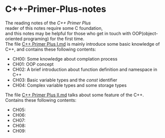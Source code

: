 # C++-Primer-Plus-notes
The reading notes of the *C++ Primer Plus*  
reader of this notes require some C foundation,  
and this notes may be helpful for those who get in touch with OOP(object-oriented programing) for the first time.  
The file [C++ Primer Plus I.md](./C++%20Primer%20Plus.%20I.md) is mainly introduce some basic knowledge of C++, and contains these following contents:
- CH00: Some knowledge about complation process
- CH01: OOP concept
- CH02: A brief introduction about function definition and namespace in C++
- CH03: Basic variable types and the *const* identifier 
- CH04: Complex variable types and some storage types  

The file [C++ Primer Plus II.md](./C++%20Primer%20Plus.%20II.md) talks about some feature of the C++. Contains these following contents:
- CH05: 
- CH06: 
- CH07: 
- CH08: 
- CH09: 
